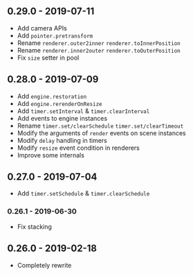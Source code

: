 ## 0.29.0 - 2019-07-11

- Add camera APIs
- Add `pointer.pretransform`
- Rename `renderer.outer2inner` `renderer.toInnerPosition`
- Rename `renderer.inner2outer` `renderer.toOuterPosition`
- Fix `size` setter in pool

## 0.28.0 - 2019-07-09

- Add `engine.restoration`
- Add `engine.rerenderOnResize`
- Add `timer.setInterval` & `timer.clearInterval`
- Add events to engine instances
- Rename `timer.set/clearSchedule` `timer.set/clearTimeout`
- Modify the arguments of `render` events on scene instances
- Modify `delay` handling in timers
- Modify `resize` event condition in renderers
- Improve some internals

## 0.27.0 - 2019-07-04

- Add `timer.setSchedule` & `timer.clearSchedule`

### 0.26.1 - 2019-06-30

- Fix stacking

## 0.26.0 - 2019-02-18

- Completely rewrite
